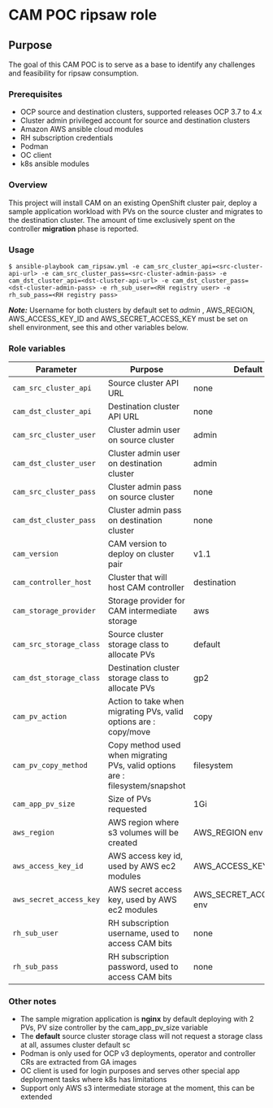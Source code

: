 # CAM POC ripsaw role

## Purpose
The goal of this CAM POC is to serve as a base to identify any challenges and feasibility for ripsaw consumption.

### Prerequisites

* OCP source and destination clusters, supported releases OCP 3.7 to 4.x
* Cluster admin privileged account for source and destination clusters
* Amazon AWS ansible cloud modules
* RH subscription credentials
* Podman
* OC client
* k8s ansible modules

### Overview
This project will install CAM on an existing OpenShift cluster pair, deploy a sample application workload with PVs on the source cluster and migrates to the destination cluster. The amount of time exclusively spent on the controller **migration** phase is reported.

### Usage

`$ ansible-playbook cam_ripsaw.yml -e cam_src_cluster_api=<src-cluster-api-url> -e cam_src_cluster_pass=<src-cluster-admin-pass> -e cam_dst_cluster_api=<dst-cluster-api-url> -e cam_dst_cluster_pass=<dst-cluster-admin-pass> -e rh_sub_user=<RH registry user> -e rh_sub_pass=<RH registry pass>`

_**Note:**_  Username for both clusters by default set to _admin_ , AWS_REGION, AWS_ACCESS_KEY_ID and AWS_SECRET_ACCESS_KEY must be set on shell environment, see this and other variables below.

### Role variables

| Parameter | Purpose | Default |
| --- | --- | --- |
| `cam_src_cluster_api`| Source cluster API URL | none |
| `cam_dst_cluster_api`| Destination cluster API URL | none |
| `cam_src_cluster_user`| Cluster admin user on source cluster | admin |
| `cam_dst_cluster_user`| Cluster admin user on destination cluster | admin |
| `cam_src_cluster_pass`| Cluster admin pass on source cluster | none |
| `cam_dst_cluster_pass`| Cluster admin pass on destination cluster | none |
| `cam_version`| CAM version to deploy on cluster pair | v1.1 |
| `cam_controller_host`| Cluster that will host CAM controller | destination |
| `cam_storage_provider`| Storage provider for CAM intermediate storage | aws |
| `cam_src_storage_class`| Source cluster storage class to allocate PVs | default |
| `cam_dst_storage_class`| Destination cluster storage class to allocate PVs | gp2 |
| `cam_pv_action`| Action to take when migrating PVs, valid options are : copy/move | copy |
| `cam_pv_copy_method`| Copy method used when migrating PVs, valid options are : filesystem/snapshot | filesystem |
| `cam_app_pv_size`| Size of PVs requested | 1Gi |
| `aws_region`| AWS region where s3 volumes will be created | AWS_REGION env |
| `aws_access_key_id`| AWS access key id, used by AWS ec2 modules | AWS_ACCESS_KEY_ID env |
| `aws_secret_access_key`| AWS secret access key, used by AWS ec2 modules | AWS_SECRET_ACCESS_KEY env |
| `rh_sub_user`| RH subscription username, used to access CAM bits | none |
| `rh_sub_pass`| RH subscription password, used to access CAM bits | none |

### Other notes

* The sample migration application is **nginx** by default deploying with 2 PVs, PV size controller by the cam_app_pv_size variable
* The **default** source cluster storage class will not request a storage class at all, assumes cluster default sc
* Podman is only used for OCP v3 deployments, operator and controller CRs are extracted from GA images
* OC client is used for login purposes and serves other special app deployment tasks where k8s has limitations
* Support only AWS s3 intermediate storage at the moment, this can be extended
